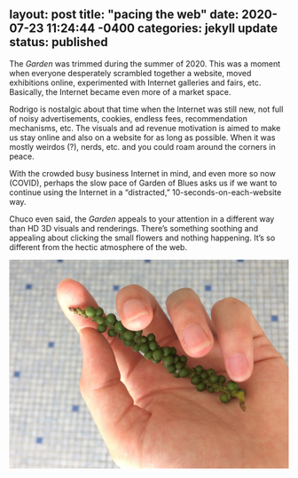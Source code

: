 layout: post
title:  "pacing the web"
date:   2020-07-23 11:24:44 -0400
categories: jekyll update
status: published
---
The *Garden* was trimmed during the summer of 2020. This was a moment when everyone desperately scrambled together a website, moved exhibitions online, experimented with Internet galleries and fairs, etc. Basically, the Internet became even more of a market space. 

Rodrigo is nostalgic about that time when the Internet was still new, not full of noisy advertisements, cookies, endless fees, recommendation mechanisms, etc. The visuals and ad revenue motivation is aimed to make us stay online and also on a website for as long as possible. When it was mostly weirdos (?), nerds, etc. and you could roam around the corners in peace. 

With the crowded busy business Internet in mind, and even more so now (COVID), perhaps the slow pace of Garden of Blues asks us if we want to continue using the Internet in a “distracted,” 10-seconds-on-each-website way. 

Chuco even said, the *Garden* appeals to your attention in a different way than HD 3D visuals and renderings. There’s something soothing and appealing about clicking the small flowers and nothing happening. It’s so different from the hectic atmosphere of the web. 

![]( pepper.JPG "black pepper from an uncle's garden")